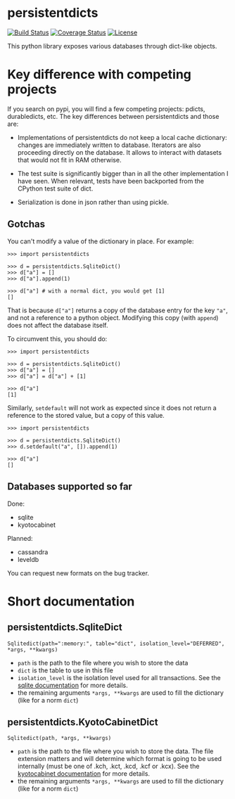 # persistentdicts

[![Build Status](https://travis-ci.org/chmduquesne/persistentdicts.svg)](https://travis-ci.org/chmduquesne/persistentdicts)
[![Coverage Status](https://coveralls.io/repos/chmduquesne/persistentdicts/badge.svg?branch=master)](https://coveralls.io/r/chmduquesne/persistentdicts?branch=master)
[![License](https://pypip.in/license/persistentdicts/badge.svg?style=flat)](https://pypi.python.org/pypi/persistentdicts/)

This python library exposes various databases through dict-like objects.

Key difference with competing projects
======================================

If you search on pypi, you will find a few competing projects: pdicts,
durabledicts, etc. The key differences between persistentdicts and those
are:

- Implementations of persistentdicts do not keep a local cache dictionary:
  changes are immediately written to database. Iterators are also
  proceeding directly on the database. It allows to interact with datasets
  that would not fit in RAM otherwise.

- The test suite is significantly bigger than in all the other
  implementation I have seen. When relevant, tests have been backported
  from the CPython test suite of dict.

- Serialization is done in json rather than using pickle.

Gotchas
-------

You can't modify a value of the dictionary in place. For example:

    >>> import persistentdicts
    
    >>> d = persistentdicts.SqliteDict()
    >>> d["a"] = []
    >>> d["a"].append(1)
    
    >>> d["a"] # with a normal dict, you would get [1]
    []

That is because `d["a"]` returns a copy of the database entry for the key
`"a"`, and not a reference to a python object. Modifying this copy (with
`append`) does not affect the database itself.

To circumvent this, you should do:

    >>> import persistentdicts
    
    >>> d = persistentdicts.SqliteDict()
    >>> d["a"] = []
    >>> d["a"] = d["a"] + [1]
    
    >>> d["a"]
    [1]

Similarly, `setdefault` will not work as expected since it does not return
a reference to the stored value, but a copy of this value.

    >>> import persistentdicts
    
    >>> d = persistentdicts.SqliteDict()
    >>> d.setdefault("a", []).append(1)
    
    >>> d["a"]
    []

Databases supported so far
--------------------------

Done:

* sqlite
* kyotocabinet

Planned:

* cassandra
* leveldb

You can request new formats on the bug tracker.

Short documentation
===================

persistentdicts.SqliteDict
--------------------------

    Sqlitedict(path=":memory:", table="dict", isolation_level="DEFERRED", *args, **kwargs)

  * `path` is the path to the file where you wish to store the data
  * `dict` is the table to use in this file
  * `isolation_level` is the isolation level used for all transactions.
    See the [sqlite documentation][1] for more details.
  * the remaining arguments `*args, **kwargs` are used to fill the
    dictionary (like for a norm `dict`)

persistentdicts.KyotoCabinetDict
--------------------------------

    Sqlitedict(path, *args, **kwargs)

  * `path` is the path to the file where you wish to store the data. The
    file extension matters and will determine which format is going to be
    used internally (must be one of .kch, .kct, .kcd, .kcf or .kcx). See
    the [kyotocabinet documentation][2] for more details.
  * the remaining arguments `*args, **kwargs` are used to fill the
    dictionary (like for a norm `dict`)

[1]: https://docs.python.org/2/library/sqlite3.html#sqlite3.Connection.isolation_level
[2]: http://fallabs.com/kyotocabinet/pythonlegacydoc/kyotocabinet.DB-class.html#open
